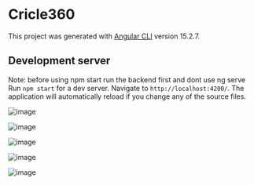 # Cricle360

This project was generated with [Angular CLI](https://github.com/angular/angular-cli) version 15.2.7.

## Development server
Note: before using npm start run the backend first and dont use ng serve
Run `npm start` for a dev server. Navigate to `http://localhost:4200/`. The application will automatically reload if you change any of the source files.

![image](https://github.com/Kaditya98829/AngularCrud/assets/26257865/016ed45b-776a-4da2-8236-88c31cac0b95)


![image](https://github.com/Kaditya98829/AngularCrud/assets/26257865/58ad0986-bf07-4b2b-84e5-40b0d32e6e13)



![image](https://github.com/Kaditya98829/AngularCrud/assets/26257865/4271564c-fb46-4669-bb0a-ed8620fc788e)


![image](https://github.com/Kaditya98829/AngularCrud/assets/26257865/cbb9c8fb-3172-4683-9c8b-bad753bd4dd8)

![image](https://github.com/Kaditya98829/AngularCrud/assets/26257865/59bc898f-7883-4f7d-bd97-7d5bd6cbf819)

